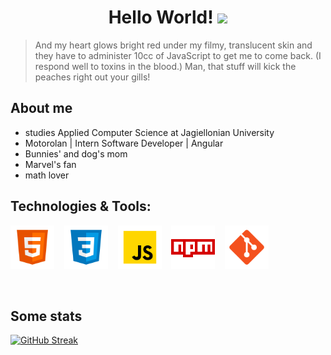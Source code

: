 <h1 align="center">
Hello World! <img src="https://user-images.githubusercontent.com/18665370/170464805-507311d0-6d8a-4658-a249-4429b2586cc6.gif" width="30"/>
</h1>

<blockquote>And my heart glows bright red under my filmy, translucent skin and they have to
administer 10cc of JavaScript to get me to come back. (I respond well to toxins in the
blood.) Man, that stuff will kick the peaches right out your gills!</blockquote>
  
<h2>
  About me
</h2>
<ul>
  <li>studies Applied Computer Science at Jagiellonian University</li>
  <li>Motorolan | Intern Software Developer | Angular</li>
  <li>Bunnies' and dog's mom</li>
  <li>Marvel's fan</li>
  <li>math lover</li>
</ul>


<!-- From [chandan-reddy-k](https://github.com/chandan-reddy-k) -->
<h2>
  Technologies & Tools:
</h2>
<p>
<code><img height="70" src="https://github.com/chandan-reddy-k/chandan-reddy-k/blob/master/assets/html.png"></code> &nbsp;&nbsp;
<code><img height="70" src="https://github.com/chandan-reddy-k/chandan-reddy-k/blob/master/assets/css.png"></code> &nbsp;&nbsp;
<code><img height="70" src="https://github.com/chandan-reddy-k/chandan-reddy-k/blob/master/assets/js.png"></code> &nbsp;&nbsp;
<code><img height="70" src="https://github.com/chandan-reddy-k/chandan-reddy-k/blob/master/assets/npm.png"></code> &nbsp;&nbsp;
<code><img height="70" src="https://github.com/chandan-reddy-k/chandan-reddy-k/blob/master/assets/git.png"></code> &nbsp;&nbsp;
</p>

<br/>
     
<h2>
  Some stats
</h2>
<p>
  
[![GitHub Streak](https://streak-stats.demolab.com?user=sern1k&theme=highcontrast&hide_border=true&border_radius=25&date_format=j%20M%5B%20Y%5D&background=DD272700)](https://git.io/streak-stats)
  
</p>

<br/>
